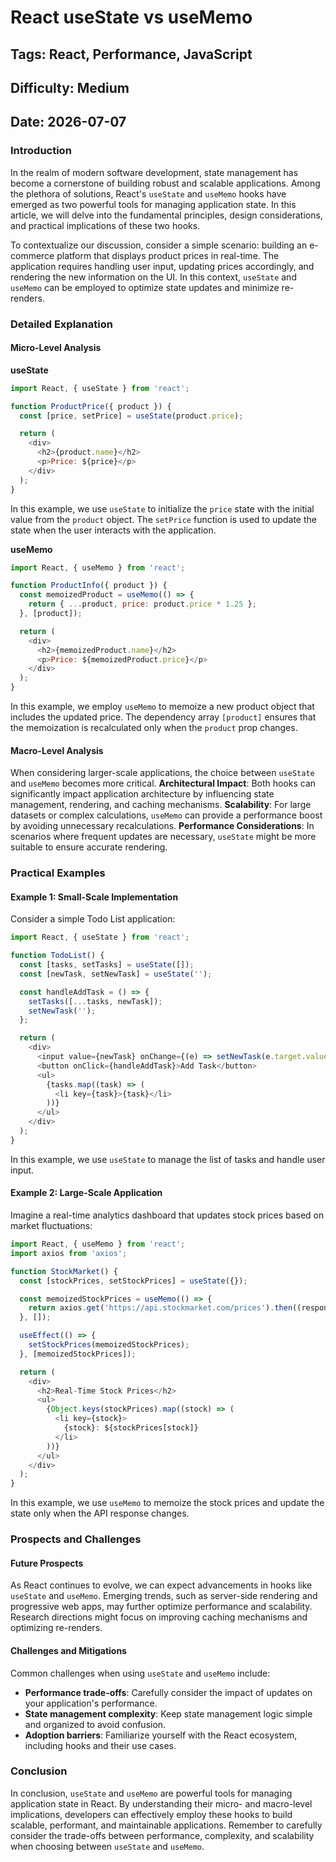 # React useState vs useMemo
## Tags: React, Performance, JavaScript
## Difficulty: Medium
## Date: 2026-07-07

### Introduction

In the realm of modern software development, state management has become a cornerstone of building robust and scalable applications. Among the plethora of solutions, React's `useState` and `useMemo` hooks have emerged as two powerful tools for managing application state. In this article, we will delve into the fundamental principles, design considerations, and practical implications of these two hooks.

To contextualize our discussion, consider a simple scenario: building an e-commerce platform that displays product prices in real-time. The application requires handling user input, updating prices accordingly, and rendering the new information on the UI. In this context, `useState` and `useMemo` can be employed to optimize state updates and minimize re-renders.

### Detailed Explanation

#### Micro-Level Analysis

**useState**
```javascript
import React, { useState } from 'react';

function ProductPrice({ product }) {
  const [price, setPrice] = useState(product.price);

  return (
    <div>
      <h2>{product.name}</h2>
      <p>Price: ${price}</p>
    </div>
  );
}
```
In this example, we use `useState` to initialize the `price` state with the initial value from the `product` object. The `setPrice` function is used to update the state when the user interacts with the application.

**useMemo**
```javascript
import React, { useMemo } from 'react';

function ProductInfo({ product }) {
  const memoizedProduct = useMemo(() => {
    return { ...product, price: product.price * 1.25 };
  }, [product]);

  return (
    <div>
      <h2>{memoizedProduct.name}</h2>
      <p>Price: ${memoizedProduct.price}</p>
    </div>
  );
}
```
In this example, we employ `useMemo` to memoize a new product object that includes the updated price. The dependency array `[product]` ensures that the memoization is recalculated only when the `product` prop changes.

#### Macro-Level Analysis

When considering larger-scale applications, the choice between `useState` and `useMemo` becomes more critical. **Architectural Impact**: Both hooks can significantly impact application architecture by influencing state management, rendering, and caching mechanisms. **Scalability**: For large datasets or complex calculations, `useMemo` can provide a performance boost by avoiding unnecessary recalculations. **Performance Considerations**: In scenarios where frequent updates are necessary, `useState` might be more suitable to ensure accurate rendering.

### Practical Examples

#### Example 1: Small-Scale Implementation

Consider a simple Todo List application:
```javascript
import React, { useState } from 'react';

function TodoList() {
  const [tasks, setTasks] = useState([]);
  const [newTask, setNewTask] = useState('');

  const handleAddTask = () => {
    setTasks([...tasks, newTask]);
    setNewTask('');
  };

  return (
    <div>
      <input value={newTask} onChange={(e) => setNewTask(e.target.value)} />
      <button onClick={handleAddTask}>Add Task</button>
      <ul>
        {tasks.map((task) => (
          <li key={task}>{task}</li>
        ))}
      </ul>
    </div>
  );
}
```
In this example, we use `useState` to manage the list of tasks and handle user input.

#### Example 2: Large-Scale Application

Imagine a real-time analytics dashboard that updates stock prices based on market fluctuations:
```javascript
import React, { useMemo } from 'react';
import axios from 'axios';

function StockMarket() {
  const [stockPrices, setStockPrices] = useState({});

  const memoizedStockPrices = useMemo(() => {
    return axios.get('https://api.stockmarket.com/prices').then((response) => response.data);
  }, []);

  useEffect(() => {
    setStockPrices(memoizedStockPrices);
  }, [memoizedStockPrices]);

  return (
    <div>
      <h2>Real-Time Stock Prices</h2>
      <ul>
        {Object.keys(stockPrices).map((stock) => (
          <li key={stock}>
            {stock}: ${stockPrices[stock]}
          </li>
        ))}
      </ul>
    </div>
  );
}
```
In this example, we use `useMemo` to memoize the stock prices and update the state only when the API response changes.

### Prospects and Challenges

#### Future Prospects

As React continues to evolve, we can expect advancements in hooks like `useState` and `useMemo`. Emerging trends, such as server-side rendering and progressive web apps, may further optimize performance and scalability. Research directions might focus on improving caching mechanisms and optimizing re-renders.

#### Challenges and Mitigations

Common challenges when using `useState` and `useMemo` include:

* **Performance trade-offs**: Carefully consider the impact of updates on your application's performance.
* **State management complexity**: Keep state management logic simple and organized to avoid confusion.
* **Adoption barriers**: Familiarize yourself with the React ecosystem, including hooks and their use cases.

### Conclusion

In conclusion, `useState` and `useMemo` are powerful tools for managing application state in React. By understanding their micro- and macro-level implications, developers can effectively employ these hooks to build scalable, performant, and maintainable applications. Remember to carefully consider the trade-offs between performance, complexity, and scalability when choosing between `useState` and `useMemo`.